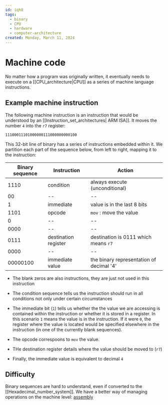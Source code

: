 ```yaml
---
id: iqh8
tags:
  - binary
  - CPU
  - hardware
  - computer-architecture
created: Monday, March 11, 2024
---
```


# Machine code

No matter how a program was originally written, it eventually needs to execute
on a [[CPU_architecture|CPU]] as a series of machine language instructions.

## Example machine instruction

The following machine instruction is an instruction that would be understood by
an [[Instruction_set_architectures| ARM ISA]]. It moves the number `4` into the
`r7` register:

```
11100011101000000111000000000100
```

This 32-bit line of binary has a series of instructions embedded within it. We
partition each part of the sequence below, from left to right, mapping it to the
instruction:

| Binary sequence | Instruction          | Action                                   |
| --------------- | -------------------- | ---------------------------------------- |
| 1110            | condition            | always execute (unconditional)           |
| 00              | --                   | --                                       |
| 1               | immediate            | value is in the last 8 bits              |
| 1101            | opcode               | `mov` : move the value                   |
| 0               | --                   | --                                       |
| 0000            | --                   | --                                       |
| 0111            | destination register | destination is 0111 which means `r7`     |
| 0000            | --                   | --                                       |
| 00000100        | immediate value      | the binary representation of decimal '4' |

- The blank zeros are also instructions, they are just not used in this
  instruction

- The condition sequence tells us the instruction should run in all conditions
  not only under certain circumstances

- The immediate bit (`1`) tells us whether the the value we are accessing is
  contained within the instruction or whether it is stored in a register. In
  this scenario `1` means the value is in the instruction. If it were `0`, the
  register where the value is located would be specified elsewhere in the
  instruction (in one of the currently blank sequences).

- The opcode correspoons to `mov` the value.

- THe destination register details where the value should be moved to (`r7`)

- Finally, the immediate value is equivalent to decimal `4`

## Difficulty

Binary sequences are hard to understand, even if converted to the
[[Hexadecimal_number_system]]. We have a better way of managing operations on
the machine level: [assembly](Assembly.md)
